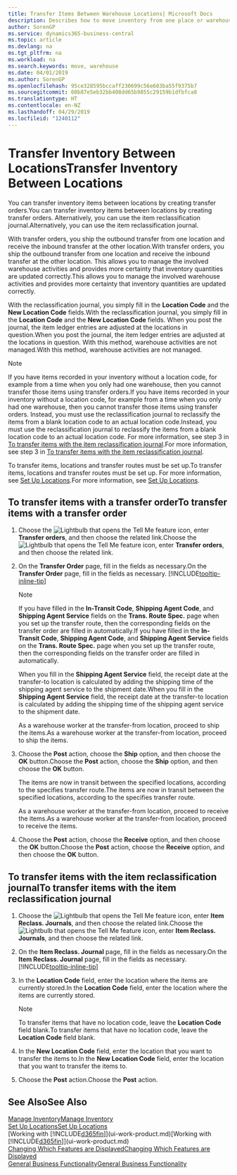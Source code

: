 ```yaml
---
title: Transfer Items Between Warehouse Locations| Microsoft Docs
description: Describes how to move inventory from one place or warehouse to another, either with the reclassification journal or with transfer orders.
author: SorenGP
ms.service: dynamics365-business-central
ms.topic: article
ms.devlang: na
ms.tgt_pltfrm: na
ms.workload: na
ms.search.keywords: move, warehouse
ms.date: 04/01/2019
ms.author: SorenGP
ms.openlocfilehash: 95ce328595bccaff230699c56e603ba55f9375b7
ms.sourcegitcommit: 60b87e5eb32bb408dd65b9855c29159b1dfbfca8
ms.translationtype: HT
ms.contentlocale: en-NZ
ms.lasthandoff: 04/29/2019
ms.locfileid: "1240112"
---
```

# <a name="transfer-inventory-between-locations"></a><span data-ttu-id="8dd90-103">Transfer Inventory Between Locations</span><span class="sxs-lookup"><span data-stu-id="8dd90-103">Transfer Inventory Between Locations</span></span>
<span data-ttu-id="8dd90-104">You can transfer inventory items between locations by creating transfer orders.</span><span class="sxs-lookup"><span data-stu-id="8dd90-104">You can transfer inventory items between locations by creating transfer orders.</span></span> <span data-ttu-id="8dd90-105">Alternatively, you can use the item reclassification journal.</span><span class="sxs-lookup"><span data-stu-id="8dd90-105">Alternatively, you can use the item reclassification journal.</span></span>

<span data-ttu-id="8dd90-106">With transfer orders, you ship the outbound transfer from one location and receive the inbound transfer at the other location.</span><span class="sxs-lookup"><span data-stu-id="8dd90-106">With transfer orders, you ship the outbound transfer from one location and receive the inbound transfer at the other location.</span></span> <span data-ttu-id="8dd90-107">This allows you to manage the involved warehouse activities and provides more certainty that inventory quantities are updated correctly.</span><span class="sxs-lookup"><span data-stu-id="8dd90-107">This allows you to manage the involved warehouse activities and provides more certainty that inventory quantities are updated correctly.</span></span>

<span data-ttu-id="8dd90-108">With the reclassification journal, you simply fill in the **Location Code** and the **New Location Code** fields.</span><span class="sxs-lookup"><span data-stu-id="8dd90-108">With the reclassification journal, you simply fill in the **Location Code** and the **New Location Code** fields.</span></span> <span data-ttu-id="8dd90-109">When you post the journal, the item ledger entries are adjusted at the locations in question.</span><span class="sxs-lookup"><span data-stu-id="8dd90-109">When you post the journal, the item ledger entries are adjusted at the locations in question.</span></span> <span data-ttu-id="8dd90-110">With this method, warehouse activities are not managed.</span><span class="sxs-lookup"><span data-stu-id="8dd90-110">With this method, warehouse activities are not managed.</span></span>

> [!NOTE]  
>   <span data-ttu-id="8dd90-111">If you have items recorded in your inventory without a location code, for example from a time when you only had one warehouse, then you cannot transfer those items using transfer orders.</span><span class="sxs-lookup"><span data-stu-id="8dd90-111">If you have items recorded in your inventory without a location code, for example from a time when you only had one warehouse, then you cannot transfer those items using transfer orders.</span></span> <span data-ttu-id="8dd90-112">Instead, you must use the reclassification journal to reclassify the items from a blank location code to an actual location code.</span><span class="sxs-lookup"><span data-stu-id="8dd90-112">Instead, you must use the reclassification journal to reclassify the items from a blank location code to an actual location code.</span></span>  <span data-ttu-id="8dd90-113">For more information, see step 3 in [To transfer items with the item reclassification journal](inventory-how-transfer-between-locations.md#to-transfer-items-with-the-item-reclassification-journal).</span><span class="sxs-lookup"><span data-stu-id="8dd90-113">For more information, see step 3 in [To transfer items with the item reclassification journal](inventory-how-transfer-between-locations.md#to-transfer-items-with-the-item-reclassification-journal).</span></span>

<span data-ttu-id="8dd90-114">To transfer items, locations and transfer routes must be set up.</span><span class="sxs-lookup"><span data-stu-id="8dd90-114">To transfer items, locations and transfer routes must be set up.</span></span> <span data-ttu-id="8dd90-115">For more information, see [Set Up Locations](inventory-how-setup-locations.md).</span><span class="sxs-lookup"><span data-stu-id="8dd90-115">For more information, see [Set Up Locations](inventory-how-setup-locations.md).</span></span>

## <a name="to-transfer-items-with-a-transfer-order"></a><span data-ttu-id="8dd90-116">To transfer items with a transfer order</span><span class="sxs-lookup"><span data-stu-id="8dd90-116">To transfer items with a transfer order</span></span>
1. <span data-ttu-id="8dd90-117">Choose the ![Lightbulb that opens the Tell Me feature](media/ui-search/search_small.png "Tell me what you want to do") icon, enter **Transfer orders**, and then choose the related link.</span><span class="sxs-lookup"><span data-stu-id="8dd90-117">Choose the ![Lightbulb that opens the Tell Me feature](media/ui-search/search_small.png "Tell me what you want to do") icon, enter **Transfer orders**, and then choose the related link.</span></span>
2. <span data-ttu-id="8dd90-118">On the **Transfer Order** page, fill in the fields as necessary.</span><span class="sxs-lookup"><span data-stu-id="8dd90-118">On the **Transfer Order** page, fill in the fields as necessary.</span></span> [!INCLUDE[tooltip-inline-tip](includes/tooltip-inline-tip_md.md)]

    > [!NOTE]  
    >   <span data-ttu-id="8dd90-119">If you have filled in the **In-Transit Code**, **Shipping Agent Code**, and **Shipping Agent Service** fields on the **Trans. Route Spec.** page when you set up the transfer route, then the corresponding fields on the transfer order are filled in automatically.</span><span class="sxs-lookup"><span data-stu-id="8dd90-119">If you have filled in the **In-Transit Code**, **Shipping Agent Code**, and **Shipping Agent Service** fields on the **Trans. Route Spec.** page when you set up the transfer route, then the corresponding fields on the transfer order are filled in automatically.</span></span>

    <span data-ttu-id="8dd90-120">When you fill in the **Shipping Agent Service** field, the receipt date at the transfer-to location is calculated by adding the shipping time of the shipping agent service to the shipment date.</span><span class="sxs-lookup"><span data-stu-id="8dd90-120">When you fill in the **Shipping Agent Service** field, the receipt date at the transfer-to location is calculated by adding the shipping time of the shipping agent service to the shipment date.</span></span>

    <span data-ttu-id="8dd90-121">As a warehouse worker at the transfer-from location, proceed to ship the items.</span><span class="sxs-lookup"><span data-stu-id="8dd90-121">As a warehouse worker at the transfer-from location, proceed to ship the items.</span></span>
3. <span data-ttu-id="8dd90-122">Choose the **Post** action, choose the **Ship** option, and then choose the **OK** button.</span><span class="sxs-lookup"><span data-stu-id="8dd90-122">Choose the **Post** action, choose the **Ship** option, and then choose the **OK** button.</span></span>

    <span data-ttu-id="8dd90-123">The items are now in transit between the specified locations, according to the specifies transfer route.</span><span class="sxs-lookup"><span data-stu-id="8dd90-123">The items are now in transit between the specified locations, according to the specifies transfer route.</span></span>

    <span data-ttu-id="8dd90-124">As a warehouse worker at the transfer-from location, proceed to receive the items.</span><span class="sxs-lookup"><span data-stu-id="8dd90-124">As a warehouse worker at the transfer-from location, proceed to receive the items.</span></span>
4. <span data-ttu-id="8dd90-125">Choose the **Post** action, choose the **Receive** option, and then choose the **OK** button.</span><span class="sxs-lookup"><span data-stu-id="8dd90-125">Choose the **Post** action, choose the **Receive** option, and then choose the **OK** button.</span></span>

## <a name="to-transfer-items-with-the-item-reclassification-journal"></a><span data-ttu-id="8dd90-126">To transfer items with the item reclassification journal</span><span class="sxs-lookup"><span data-stu-id="8dd90-126">To transfer items with the item reclassification journal</span></span>
1. <span data-ttu-id="8dd90-127">Choose the ![Lightbulb that opens the Tell Me feature](media/ui-search/search_small.png "Tell me what you want to do") icon, enter **Item Reclass. Journals**, and then choose the related link.</span><span class="sxs-lookup"><span data-stu-id="8dd90-127">Choose the ![Lightbulb that opens the Tell Me feature](media/ui-search/search_small.png "Tell me what you want to do") icon, enter **Item Reclass. Journals**, and then choose the related link.</span></span>
2. <span data-ttu-id="8dd90-128">On the **Item Reclass. Journal** page, fill in the fields as necessary.</span><span class="sxs-lookup"><span data-stu-id="8dd90-128">On the **Item Reclass. Journal** page, fill in the fields as necessary.</span></span> [!INCLUDE[tooltip-inline-tip](includes/tooltip-inline-tip_md.md)]
3. <span data-ttu-id="8dd90-129">In the **Location Code** field, enter the location where the items are currently stored.</span><span class="sxs-lookup"><span data-stu-id="8dd90-129">In the **Location Code** field, enter the location where the items are currently stored.</span></span>

    > [!NOTE]  
    >   <span data-ttu-id="8dd90-130">To transfer items that have no location code, leave the **Location Code** field blank.</span><span class="sxs-lookup"><span data-stu-id="8dd90-130">To transfer items that have no location code, leave the **Location Code** field blank.</span></span>
4. <span data-ttu-id="8dd90-131">In the **New Location Code** field, enter the location that you want to transfer the items to.</span><span class="sxs-lookup"><span data-stu-id="8dd90-131">In the **New Location Code** field, enter the location that you want to transfer the items to.</span></span>
5. <span data-ttu-id="8dd90-132">Choose the **Post** action.</span><span class="sxs-lookup"><span data-stu-id="8dd90-132">Choose the **Post** action.</span></span>

## <a name="see-also"></a><span data-ttu-id="8dd90-133">See Also</span><span class="sxs-lookup"><span data-stu-id="8dd90-133">See Also</span></span>
[<span data-ttu-id="8dd90-134">Manage Inventory</span><span class="sxs-lookup"><span data-stu-id="8dd90-134">Manage Inventory</span></span>](inventory-manage-inventory.md)  
[<span data-ttu-id="8dd90-135">Set Up Locations</span><span class="sxs-lookup"><span data-stu-id="8dd90-135">Set Up Locations</span></span>](inventory-how-setup-locations.md)  
<span data-ttu-id="8dd90-136">[Working with [!INCLUDE[d365fin](includes/d365fin_md.md)]](ui-work-product.md)</span><span class="sxs-lookup"><span data-stu-id="8dd90-136">[Working with [!INCLUDE[d365fin](includes/d365fin_md.md)]](ui-work-product.md)</span></span>  
[<span data-ttu-id="8dd90-137">Changing Which Features are Displayed</span><span class="sxs-lookup"><span data-stu-id="8dd90-137">Changing Which Features are Displayed</span></span>](ui-experiences.md)  
[<span data-ttu-id="8dd90-138">General Business Functionality</span><span class="sxs-lookup"><span data-stu-id="8dd90-138">General Business Functionality</span></span>](ui-across-business-areas.md)
